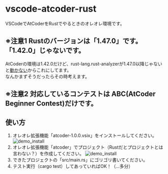 



# vscode-atcoder-rust
VSCodeでAtCoderをRustでやるときのオレオレ環境です。  

## ※注意1 Rustのバージョンは「1.47.0」です。「1.42.0」じゃないです。
AtCoderの環境は1.42.0だけど、rust-lang.rust-analyzerが1.47.0以降じゃないと[動かない](https://github.com/rust-lang/rust-analyzer/issues/4172)からこれにしてます。  
なんかまずそうだったらその時考えます。

## ※注意2 対応しているコンテストは ABC(AtCoder Beginner Contest)だけです。

## 使い方
1. オレオレ拡張機能「atcoder-1.0.0.vsix」をインストールしてください。
![demo_install](https://raw.github.com/wiki/magurouhiru/vscode-extension-atcoder/images/atcoder_extension_install.gif)
2. オレオレ拡張機能「atcoder」でプロジェクト（Rustだとプロジェクトとは言わない？）を作成してください。
![demo_install](https://raw.github.com/wiki/magurouhiru/vscode-extension-atcoder/images/atcoder_extension_how.gif)
3. できたプロジェクトの「src/main.rs」にゴリゴリ書いてください。
4. テスト実行（cargo test）してあっていればOK！（...多分）

